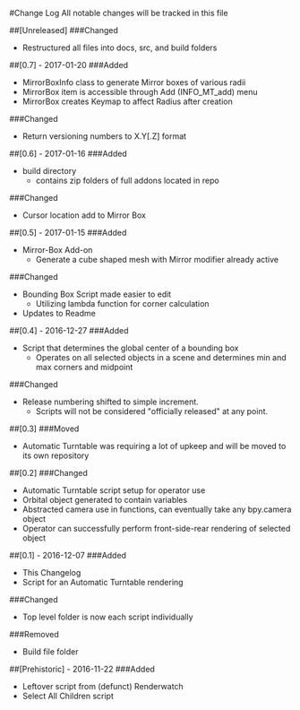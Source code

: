 #Change Log
All notable changes will be tracked in this file

##[Unreleased]
###Changed
- Restructured all files into docs, src, and build folders

##[0.7] - 2017-01-20
###Added
- MirrorBoxInfo class to generate Mirror boxes of various radii
- MirrorBox item is accessible through Add (INFO_MT_add) menu
- MirrorBox creates Keymap to affect Radius after creation

###Changed
- Return versioning numbers to X.Y[.Z] format

##[0.6] - 2017-01-16
###Added
- build directory
	- contains zip folders of full addons located in repo

###Changed
- Cursor location add to Mirror Box

##[0.5] - 2017-01-15
###Added
- Mirror-Box Add-on
	- Generate a cube shaped mesh with Mirror modifier already active

###Changed
- Bounding Box Script made easier to edit
	- Utilizing lambda function for corner calculation
- Updates to Readme

##[0.4] - 2016-12-27
###Added
- Script that determines the global center of a bounding box
	- Operates on all selected objects in a scene and determines min and max corners and midpoint 

###Changed
- Release numbering shifted to simple increment. 
	- Scripts will not be considered "officially released" at any point.

##[0.3]
###Moved
- Automatic Turntable was requiring a lot of upkeep and will be moved to its own repository

##[0.2]
###Changed
- Automatic Turntable script setup for operator use
- Orbital object generated to contain variables
- Abstracted camera use in functions, can eventually take any bpy.camera object
- Operator can successfully perform front-side-rear rendering of selected object

##[0.1] - 2016-12-07
###Added
- This Changelog
- Script for an Automatic Turntable rendering

###Changed
- Top level folder is now each script individually

###Removed
- Build file folder

##[Prehistoric] - 2016-11-22
###Added
- Leftover script from (defunct) Renderwatch
- Select All Children script
